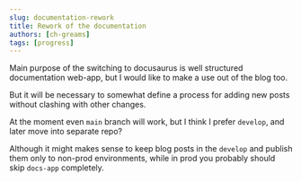```yaml
---
slug: documentation-rework
title: Rework of the documentation
authors: [ch-greams]
tags: [progress]
---
```



Main purpose of the switching to docusaurus is well structured documentation web-app, but I would like to make a use out of the blog too.

But it will be necessary to somewhat define a process for adding new posts without clashing with other changes.

At the moment even `main` branch will work, but I think I prefer `develop`, and later move into separate repo?

Although it might makes sense to keep blog posts in the `develop` and publish them only to non-prod environments, while in prod you probably should skip `docs-app` completely.

